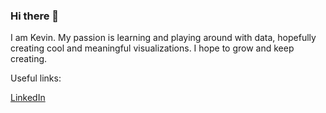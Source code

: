 ### Hi there 👋


I am Kevin. My passion is learning and playing around with data, hopefully creating cool and meaningful visualizations. I hope to grow and keep creating.

Useful links:

[LinkedIn](https://www.linkedin.com/in/kevinphilam/)


<!--
**kplam624/kplam624** is a ✨ _special_ ✨ repository because its `README.md` (this file) appears on your GitHub profile.

Here are some ideas to get you started:

- 🔭 I’m currently working on ...
- 🌱 I’m currently learning ...
- 👯 I’m looking to collaborate on ...
- 🤔 I’m looking for help with ...
- 💬 Ask me about ...
- 📫 How to reach me: ...
- 😄 Pronouns: ...
- ⚡ Fun fact: ...
-->
